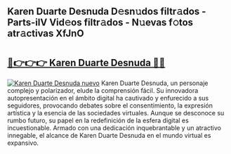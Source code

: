 ## Karen Duarte Desnuda D𝚎sn𝚞dos filtr𝚊dos - Parts-ilV Vid𝚎os filtr𝚊dos - N𝚞evas f𝚘tos atr𝚊ctivas XfJnO

# <h2><a href="http://mb5im1.tromn.icu/?c=Karen+Duarte+Desnuda">🔗👉👉👉 Karen Duarte Desnuda 🔗🔗</a></h2>

[![Karen Duarte Desnuda nuevo](https://i.imgur.com/pEAQMta.gif)](http://mb5im1.tromn.icu/?c=Karen+Duarte+Desnuda)
Karen Duarte Desnuda, un personaje complejo y polarizador, elude la comprensión fácil. Su innovadora autopresentación en el ámbito digital ha cautivado y enfurecido a sus seguidores, provocando debates sobre el consentimiento, la expresión artística y la esencia de las sociedades virtuales. Aunque se desconoce su rumbo futuro, su papel en la redefinición de la esfera digital es incuestionable. Armado con una dedicación inquebrantable y un atractivo innegable, el alcance de Karen Duarte Desnuda en el mundo virtual es expansivo.
